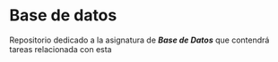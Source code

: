 # Base de datos
Repositorio dedicado a la asignatura de ___Base de Datos___ que contendrá tareas relacionada con esta
